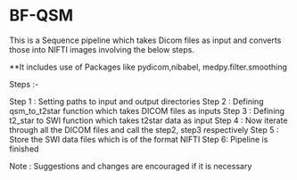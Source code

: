 # BF-QSM
This is a Sequence pipeline which takes Dicom files as input and converts those into NIFTI images involving the below steps.

**It includes use of Packages like pydicom,nibabel, medpy.filter.smoothing

Steps :-

Step 1 : Setting paths to input and output directories
Step 2 : Defining qsm_to_t2star function which takes DICOM files as inputs
Step 3 : Defining t2_star to SWI function which takes t2star data as input
Step 4 : Now iterate through all the DICOM files and call the step2, step3 respectively
Step 5 : Store the SWI data files which is of the format NIFTI 
Step 6: Pipeline is finished



Note : Suggestions and changes are encouraged if it is necessary
